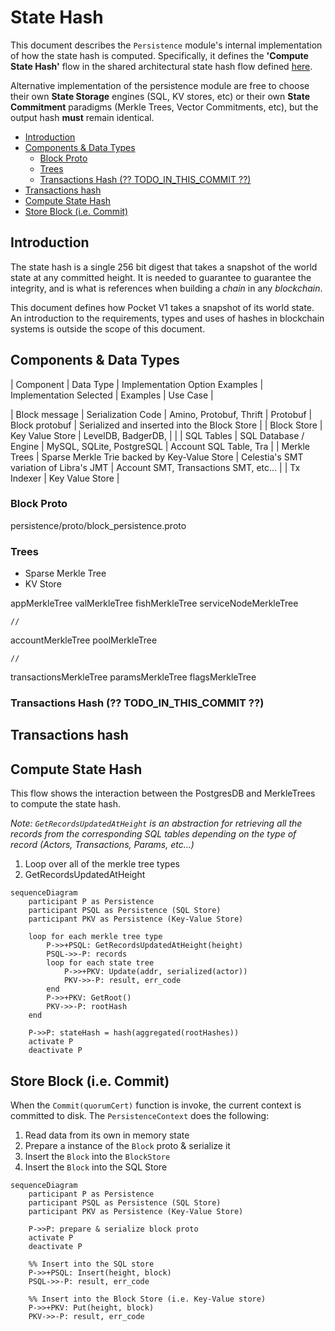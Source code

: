 # State Hash <!-- omit in toc -->

This document describes the `Persistence` module's internal implementation of how the state hash is computed. Specifically, it defines the **'Compute State Hash'** flow in the shared architectural state hash flow defined [here](../../shared/docs/PROTOCOL_STATE_HASH.md).

Alternative implementation of the persistence module are free to choose their own **State Storage** engines (SQL, KV stores, etc) or their own **State Commitment** paradigms (Merkle Trees, Vector Commitments, etc), but the output hash **must** remain identical.

- [Introduction](#introduction)
- [Components \& Data Types](#components--data-types)
  - [Block Proto](#block-proto)
  - [Trees](#trees)
  - [Transactions Hash (?? TODO\_IN\_THIS\_COMMIT ??)](#transactions-hash--todo_in_this_commit-)
- [Transactions hash](#transactions-hash)
- [Compute State Hash](#compute-state-hash)
- [Store Block (i.e. Commit)](#store-block-ie-commit)

## Introduction

The state hash is a single 256 bit digest that takes a snapshot of the world state at any committed height. It is needed to guarantee to guarantee the integrity, and is what is references when building a _chain_ in any _blockchain_.

This document defines how Pocket V1 takes a snapshot of its world state. An introduction to the requirements, types and uses of hashes in blockchain systems is outside the scope of this document.

## Components & Data Types

| Component | Data Type | Implementation Option Examples | Implementation Selected | Examples | Use Case |

| Block message | Serialization Code | Amino, Protobuf, Thrift | Protobuf | Block protobuf | Serialized and inserted into the Block Store |
| Block Store | Key Value Store | LevelDB, BadgerDB, | |
| SQL Tables | SQL Database / Engine | MySQL, SQLite, PostgreSQL | Account SQL Table, Tra |
| Merkle Trees | Sparse Merkle Trie backed by Key-Value Store | Celestia's SMT variation of Libra's JMT | Account SMT, Transactions SMT, etc... |
| Tx Indexer | Key Value Store |

### Block Proto

persistence/proto/block_persistence.proto

### Trees

- Sparse Merkle Tree
- KV Store

appMerkleTree
valMerkleTree
fishMerkleTree
serviceNodeMerkleTree

    //

accountMerkleTree
poolMerkleTree

    //

transactionsMerkleTree
paramsMerkleTree
flagsMerkleTree

### Transactions Hash (?? TODO_IN_THIS_COMMIT ??)

## Transactions hash

## Compute State Hash

This flow shows the interaction between the PostgresDB and MerkleTrees to compute the state hash.

_Note: `GetRecordsUpdatedAtHeight` is an abstraction for retrieving all the records from the corresponding SQL tables depending on the type of record (Actors, Transactions, Params, etc...)_

1. Loop over all of the merkle tree types
2. GetRecordsUpdatedAtHeight

```mermaid
sequenceDiagram
    participant P as Persistence
    participant PSQL as Persistence (SQL Store)
    participant PKV as Persistence (Key-Value Store)

    loop for each merkle tree type
        P->>+PSQL: GetRecordsUpdatedAtHeight(height)
        PSQL->>-P: records
        loop for each state tree
            P->>+PKV: Update(addr, serialized(actor))
            PKV->>-P: result, err_code
        end
        P->>+PKV: GetRoot()
        PKV->>-P: rootHash
    end

    P->>P: stateHash = hash(aggregated(rootHashes))
    activate P
    deactivate P
```

## Store Block (i.e. Commit)

When the `Commit(quorumCert)` function is invoke, the current context is committed to disk. The `PersistenceContext` does the following:

1. Read data from its own in memory state
2. Prepare a instance of the `Block` proto & serialize it
3. Insert the `Block` into the `BlockStore`
4. Insert the `Block` into the SQL Store

```mermaid
sequenceDiagram
    participant P as Persistence
    participant PSQL as Persistence (SQL Store)
    participant PKV as Persistence (Key-Value Store)

    P->>P: prepare & serialize block proto
    activate P
    deactivate P

    %% Insert into the SQL store
    P->>+PSQL: Insert(height, block)
    PSQL->>-P: result, err_code

    %% Insert into the Block Store (i.e. Key-Value store)
    P->>+PKV: Put(height, block)
    PKV->>-P: result, err_code
```
